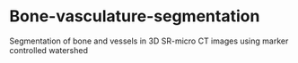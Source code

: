 # Bone-vasculature-segmentation
Segmentation of bone and vessels in 3D SR-micro CT images using marker controlled watershed
